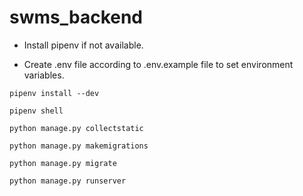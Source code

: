 # swms_backend

- Install pipenv if not available.

- Create .env file according to .env.example file to set environment variables.

```
pipenv install --dev
```

```
pipenv shell
```

```
python manage.py collectstatic
```

```
python manage.py makemigrations
```

```
python manage.py migrate
```

```
python manage.py runserver
```
